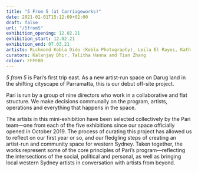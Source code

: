 ```yaml
---
title: "5 From 5 (at Carriageworks)"
date: 2021-02-01T15:12:09+02:00
draft: false
url: "/5from5"
exhibition_opening: 12.02.21
exhibition_start: 12.02.21
exhibition_end: 07.03.21
artists: Richmond Kobla Dido (Kobla Photography), Leila El Rayes, Kath Fries, Mehmet Mevlütoğlu, Feras Shaheen
curators: Kalanjay Dhir, Talitha Hanna and Tian Zhang
colour: FFFF00
---
```


*5 from 5* is Pari’s first trip east. As a new artist-run space on Darug land in the shifting cityscape of Parramatta, this is our debut off-site project.

Pari is run by a group of nine directors who work in a collaborative and flat structure. We make decisions communally on the program, artists, operations and everything that happens in the space.

The artists in this mini-exhibition have been selected collectively by the Pari team—one from each of the five exhibitions since our space officially opened in October 2019. The process of curating this project has allowed us to reflect on our first year or so, and our fledgling steps of creating an artist-run and community space for western Sydney. Taken together, the works represent some of the core principles of Pari’s program—reflecting the intersections of the social, political and personal, as well as bringing local western Sydney artists in conversation with artists from beyond.
